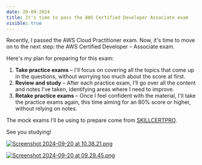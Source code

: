 ```yaml
---
date: 20-09-2024
title: It's time to pass the AWS Certified Developer Associate exam
visible: true
---
```


Recently, I passed the AWS Cloud Practitioner exam. Now, it's time to move on to the next step: the AWS Certified Developer – Associate exam.

Here's my plan for preparing for this exam:

1. **Take practice exams** – I'll focus on covering all the topics that come up in the questions, without worrying too much about the score at first.
2. **Review and study** – After each practice exam, I’ll go over all the content and notes I’ve taken, identifying areas where I need to improve.
3. **Retake practice exams** – Once I feel confident with the material, I'll take the practice exams again, this time aiming for an 80% score or higher, without relying on notes.

The mock exams I'll be using to prepare come from <a href="https://skillcertpro.com/aws-certified-developer-associate-exam-questions/" target="_blank">SKILLCERTPRO</a>.

See you studying!

<a href="/blog/images/Screenshot 2024-09-20 at 10.38.21.png" target="_blank"><img src="/blog/images/Screenshot 2024-09-20 at 10.38.21.png" alt="Screenshot 2024-09-20 at 10.38.21.png" /></a>

<a href="/blog/images/Screenshot 2024-09-20 at 09.29.45.png" target="_blank"><img src="/blog/images/Screenshot 2024-09-20 at 09.29.45.png" alt="Screenshot 2024-09-20 at 09.29.45.png" /></a>
